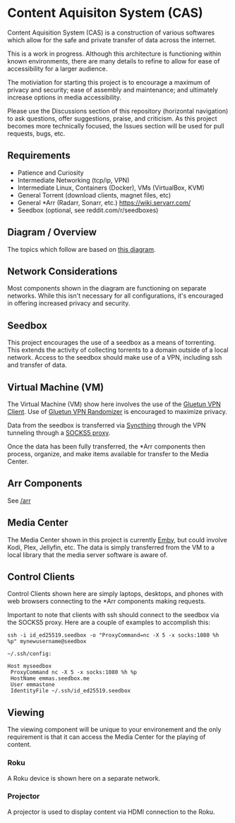 
# Content Aquisiton System (CAS)

Content Aquisition System (CAS) is a construction of various softwares which allow for the safe and private transfer of data across the internet.

This is a work in progress. Although this architecture is functioning within known environments, there are many details to refine to allow for ease of accessibility for a larger audience.

The motiviation for starting this project is to encourage a maximum of privacy and security; ease of assembly and maintenance; and ultimately increase options in media accessibility.

Please use the Discussions section of this repository (horizontal navigation) to ask questions, offer suggestions, praise, and criticism. As this project becomes more technically
focused, the Issues section will be used for pull requests, bugs, etc. 

## Requirements

* Patience and Curiosity
* Intermediate Networking (tcp/ip, VPN)
* Intermediate Linux, Containers (Docker), VMs (VirtualBox, KVM)
* General Torrent (download clients, magnet files, etc)
* General *Arr (Radarr, Sonarr, etc.) https://wiki.servarr.com/
* Seedbox (optional, see reddit.com/r/seedboxes)

## Diagram / Overview 

The topics which follow are based on [this diagram](images/cas_arch.png).

## Network Considerations

Most components shown in the diagram are functioning on separate networks. While this isn't necessary for all configurations, it's encouraged in offering increased privacy and 
security.

## Seedbox

This project encourages the use of a seedbox as a means of torrenting. This extends the activity of collecting torrents to a domain outside of a local network. Access to the
seedbox should make use of a VPN, including ssh and transfer of data. 

## Virtual Machine (VM)

The Virtual Machine (VM) show here involves the use of the [Gluetun VPN Client](https://github.com/qdm12/gluetun). Use of [Gluetun VPN Randomizer](https://github.com/ingestbot/randomizer) 
is encouraged to maximize privacy.

Data from the seedbox is transferred via [Syncthing](https://syncthing.net) through the VPN tunneling through a [SOCKS5 proxy](https://docs.syncthing.net/users/proxying.html).

Once the data has been fully transferred, the *Arr components then process, organize, and make items available for transfer to the Media Center.

## Arr Components

See [/arr](/arr)

## Media Center

The Media Center shown in this project is currently [Emby](https://emby.media/), but could involve Kodi, Plex, Jellyfin, etc. The data is simply transferred from the 
VM to a local library that the media server software is aware of.

## Control Clients

Control Clients shown here are simply laptops, desktops, and phones with web browsers connecting to the *Arr components making requests.

Important to note that clients with ssh should connect to the seedbox via the SOCKS5 proxy. Here are a couple of examples to accomplish this:

`ssh -i id_ed25519.seedbox -o "ProxyCommand=nc -X 5 -x socks:1080 %h %p" mynewusername@seedbox`

```
~/.ssh/config:

Host myseedbox
 ProxyCommand nc -X 5 -x socks:1080 %h %p
 HostName emmas.seedbox.me
 User emmastone
 IdentityFile ~/.ssh/id_ed25519.seedbox
```

## Viewing 

The viewing component will be unique to your environement and the only requirement is that it can access the Media Center for the playing of content.

### Roku

A Roku device is shown here on a separate network. 

### Projector

A projector is used to display content via HDMI connection to the Roku. 

